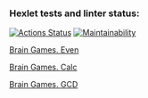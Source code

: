 ### Hexlet tests and linter status:

[![Actions Status](https://github.com/Nemial/frontend-project-44/workflows/hexlet-check/badge.svg)](https://github.com/Nemial/frontend-project-44/actions)
[![Maintainability](https://api.codeclimate.com/v1/badges/929f40bcddcba90594a8/maintainability)](https://codeclimate.com/github/Nemial/frontend-project-44/maintainability)

[Brain Games. Even](https://asciinema.org/a/AU2VfSIWPJ0Bqj4hdXgfTLfFh)

[Brain Games. Calc](https://asciinema.org/a/A0lH1A0RKeb2PRNRt8mv40vJN)

[Brain Games. GCD](https://asciinema.org/a/jMgJ0Eb16dvGFi0H0nadqj4Eg)
